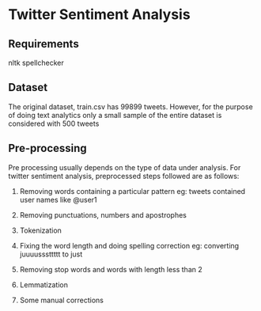 # Twitter Sentiment Analysis

## Requirements
nltk
spellchecker

## Dataset

The original dataset, train.csv has 99899 tweets.
However, for the purpose of doing text analytics only a small sample of the entire dataset is considered with 500 tweets

## Pre-processing

Pre processing usually depends on the type of data under analysis.
For twitter sentiment analysis, preprocessed steps followed are as follows:

1. Removing words containing a particular pattern
eg: tweets contained user names like @user1

2. Removing punctuations, numbers and apostrophes

3. Tokenization
4. Fixing the word length and doing spelling correction
 eg: converting juuuusssttttt to just

5. Removing stop words and words with length less than 2
6. Lemmatization
7. Some manual corrections
